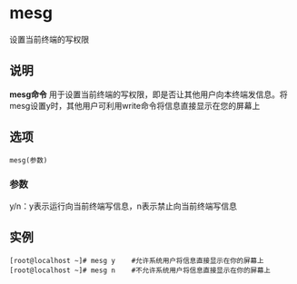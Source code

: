 mesg
===

设置当前终端的写权限

## 说明

**mesg命令** 用于设置当前终端的写权限，即是否让其他用户向本终端发信息。将mesg设置y时，其他用户可利用write命令将信息直接显示在您的屏幕上

## 选项

```
mesg(参数)
```

### 参数  

y/n：y表示运行向当前终端写信息，n表示禁止向当前终端写信息

## 实例

```
[root@localhost ~]# mesg y    #允许系统用户将信息直接显示在你的屏幕上
[root@localhost ~]# mesg n    #不允许系统用户将信息直接显示在你的屏幕上
```


